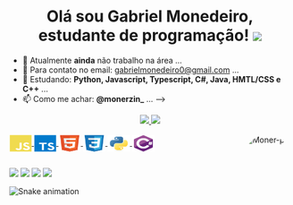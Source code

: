 <h1 align="center">
Olá sou Gabriel Monedeiro, estudante de programação!  <img src="https://giffiles.alphacoders.com/443/44306.gif" width="70">
</h1>

- 🔭 Atualmente **ainda** não trabalho na área ...
- 💬 Para contato no email: gabrielmonedeiro0@gmail.com ...
- 🌱 Estudando: **Python, Javascript, Typescript, C#, Java, HMTL/CSS e C++** ...
- 📫 Como me achar: **@monerzin_** ...
-->


<div align="center">
  <a href="https://github.com/0moner">
  <img width="180em" src="https://github-readme-stats.vercel.app/api?username=0moner&show_icons=true&theme=dark&include_all_commits=true&count_private=true">
  <img width="180em" src="https://github-readme-stats.vercel.app/api/top-langs/?username=0moner&layout=compact&langs_count=7&theme=dark">

</div>
<div style="display: inline_block"><br>
  <img align="center" alt="Moner-Js" height="30" width="40" src="https://raw.githubusercontent.com/devicons/devicon/master/icons/javascript/javascript-plain.svg">
  <img align="center" alt="Moner-Ts" height="30" width="40" src="https://raw.githubusercontent.com/devicons/devicon/master/icons/typescript/typescript-plain.svg">
  <img align="center" alt="Moner-HTML" height="30" width="40" src="https://raw.githubusercontent.com/devicons/devicon/master/icons/html5/html5-original.svg">
  <img align="center" alt="Moner-CSS" height="30" width="40" src="https://raw.githubusercontent.com/devicons/devicon/master/icons/css3/css3-original.svg">
  <img align="center" alt="Moner-Python" height="30" width="40" src="https://raw.githubusercontent.com/devicons/devicon/master/icons/python/python-original.svg">
  <img align="center" alt="Moner-Csharp" height="30" width="40" src="https://raw.githubusercontent.com/devicons/devicon/master/icons/csharp/csharp-original.svg">
  <img align="right" alt="Moner-pic" height="150" style="border-radius:50px;" src="https://freepngimg.com/save/28135-the-legend-of-zelda-logo-clipart/1104x668">
</div>
  
  ##
  
  <div> 
  <a href="https://www.youtube.com/channel/UCXhbi7mkVdJ8vxXK1U5q33A" target="_blank"><img src="https://img.shields.io/badge/YouTube-FF0000?style=for-the-badge&logo=youtube&logoColor=white" target="_blank"></a>
 <a href="https://discord.gg/csaj6FBU" target="_blank"><img src="https://img.shields.io/badge/Discord-7289DA?style=for-the-badge&logo=discord&logoColor=white" target="_blank"></a> 
  <a href = "mailto:gabrielmonedeiro0@gmail.com"><img src="https://img.shields.io/badge/-Gmail-%23333?style=for-the-badge&logo=gmail&logoColor=white" target="_blank"></a>
  <a href="https://www.linkedin.com/in/gabriel-monedeiro-ab575b236/" target="_blank"><img src="https://img.shields.io/badge/-LinkedIn-%230077B5?style=for-the-badge&logo=linkedin&logoColor=white" target="_blank"></a> 

    
![Snake animation](https://github.com/0moner/0moner/blob/output/github-contribution-grid-snake.svg)
 
</div>
